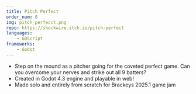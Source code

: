 ```yaml
---
title: Pitch Perfect
order_num: 8
img: pitch_perfecct.png
repo: https://shockwire.itch.io/pitch-perfect 
languages:
    - GDScript
frameworks:
    - Godot
---
```

+ Step on the mound as a pitcher going for the coveted perfect game. Can you overcome your nerves and strike out all 9 batters?
+ Created in Godot 4.3 engine and playable in web!
+ Made solo and entirely from scratch for Brackeys 2025.1 game jam 